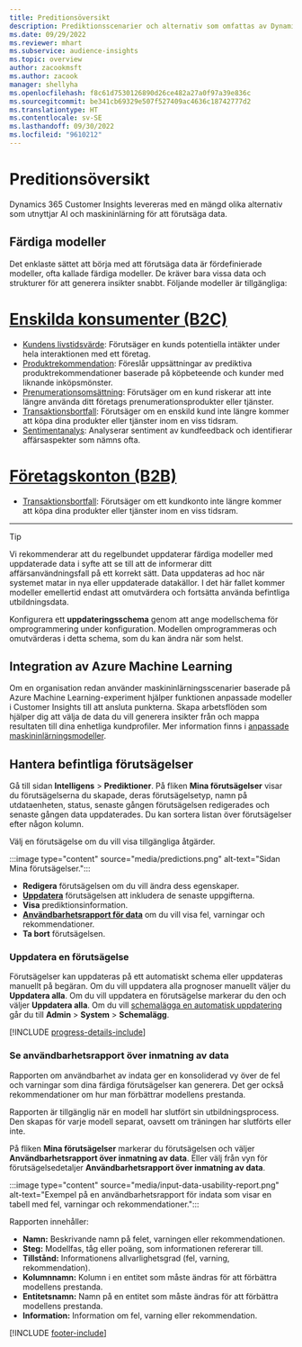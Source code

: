 ```yaml
---
title: Preditionsöversikt
description: Prediktionsscenarier och alternativ som omfattas av Dynamics 365 Customer Insights-programmet.
ms.date: 09/29/2022
ms.reviewer: mhart
ms.subservice: audience-insights
ms.topic: overview
author: zacookmsft
ms.author: zacook
manager: shellyha
ms.openlocfilehash: f8c61d7530126890d26ce482a27a0f97a39e836c
ms.sourcegitcommit: be341cb69329e507f527409ac4636c18742777d2
ms.translationtype: HT
ms.contentlocale: sv-SE
ms.lasthandoff: 09/30/2022
ms.locfileid: "9610212"
---
```

# <a name="predictions-overview"></a>Preditionsöversikt

Dynamics 365 Customer Insights levereras med en mängd olika alternativ som utnyttjar AI och maskininlärning för att förutsäga data.

## <a name="out-of-box-models"></a>Färdiga modeller

Det enklaste sättet att börja med att förutsäga data är fördefinierade modeller, ofta kallade färdiga modeller. De kräver bara vissa data och strukturer för att generera insikter snabbt. Följande modeller är tillgängliga:

# <a name="individual-consumers-b-to-c"></a>[Enskilda konsumenter (B2C)](#tab/b2c)

- [Kundens livstidsvärde](predict-customer-lifetime-value.md): Förutsäger en kunds potentiella intäkter under hela interaktionen med ett företag.
- [Produktrekommendation](predict-product-recommendation.md): Föreslår uppsättningar av prediktiva produktrekommendationer baserade på köpbeteende och kunder med liknande inköpsmönster.
- [Prenumerationsomsättning](predict-subscription-churn.md): Förutsäger om en kund riskerar att inte längre använda ditt företags prenumerationsprodukter eller tjänster.
- [Transaktionsbortfall](predict-transactional-churn.md): Förutsäger om en enskild kund inte längre kommer att köpa dina produkter eller tjänster inom en viss tidsram.
- [Sentimentanalys](sentiment-analysis.md): Analyserar sentiment av kundfeedback och identifierar affärsaspekter som nämns ofta.

# <a name="business-accounts-b-to-b"></a>[Företagskonton (B2B)](#tab/b2b)

- [Transaktionsbortfall](predict-transactional-churn.md): Förutsäger om ett kundkonto inte längre kommer att köpa dina produkter eller tjänster inom en viss tidsram.

---

> [!TIP]
> Vi rekommenderar att du regelbundet uppdaterar färdiga modeller med uppdaterade data i syfte att se till att de informerar ditt affärsanvändningsfall på ett korrekt sätt. Data uppdateras ad hoc när systemet matar in nya eller uppdaterade datakällor. I det här fallet kommer modeller emellertid endast att omutvärdera och fortsätta använda befintliga utbildningsdata.
>
> Konfigurera ett **uppdateringsschema** genom att ange modellschema för omprogrammering under konfiguration. Modellen omprogrammeras och omutvärderas i detta schema, som du kan ändra när som helst.

## <a name="azure-machine-learning-integration"></a>Integration av Azure Machine Learning

Om en organisation redan använder maskininlärningsscenarier baserade på Azure Machine Learning-experiment hjälper funktionen anpassade modeller i Customer Insights till att ansluta punkterna. Skapa arbetsflöden som hjälper dig att välja de data du vill generera insikter från och mappa resultaten till dina enhetliga kundprofiler. Mer information finns i [anpassade maskininlärningsmodeller](custom-models.md).

## <a name="manage-existing-predictions"></a>Hantera befintliga förutsägelser

Gå till sidan **Intelligens** > **Prediktioner**. På fliken **Mina förutsägelser** visar du förutsägelserna du skapade, deras förutsägelsetyp, namn på utdataenheten, status, senaste gången förutsägelsen redigerades och senaste gången data uppdaterades. Du kan sortera listan över förutsägelser efter någon kolumn.

Välj en förutsägelse om du vill visa tillgängliga åtgärder.

:::image type="content" source="media/predictions.png" alt-text="Sidan Mina förutsägelser.":::

- **Redigera** förutsägelsen om du vill ändra dess egenskaper.
- [**Uppdatera**](#refresh-a-prediction) förutsägelsen att inkludera de senaste uppgifterna.
- **Visa** prediktionsinformation.
- [**Användbarhetsrapport för data**](#view-the-input-data-usability-report) om du vill visa fel, varningar och rekommendationer.
- **Ta bort** förutsägelsen.

### <a name="refresh-a-prediction"></a>Uppdatera en förutsägelse

Förutsägelser kan uppdateras på ett automatiskt schema eller uppdateras manuellt på begäran. Om du vill uppdatera alla prognoser manuellt väljer du **Uppdatera alla**. Om du vill uppdatera en förutsägelse markerar du den och väljer **Uppdatera alla**. Om du vill [schemalägga en automatisk uppdatering](schedule-refresh.md) går du till **Admin** > **System** > **Schemalägg**.

[!INCLUDE [progress-details-include](includes/progress-details-pane.md)]

### <a name="view-the-input-data-usability-report"></a>Se användbarhetsrapport över inmatning av data

Rapporten om användbarhet av indata ger en konsoliderad vy över de fel och varningar som dina färdiga förutsägelser kan generera. Det ger också rekommendationer om hur man förbättrar modellens prestanda.

Rapporten är tillgänglig när en modell har slutfört sin utbildningsprocess. Den skapas för varje modell separat, oavsett om träningen har slutförts eller inte.

På fliken **Mina förutsägelser** markerar du förutsägelsen och väljer **Användbarhetsrapport över inmatning av data**. Eller välj från vyn för förutsägelsedetaljer **Användbarhetsrapport över inmatning av data**.

:::image type="content" source="media/input-data-usability-report.png" alt-text="Exempel på en användbarhetsrapport för indata som visar en tabell med fel, varningar och rekommendationer.":::

Rapporten innehåller:

- **Namn:** Beskrivande namn på felet, varningen eller rekommendationen.
- **Steg:** Modellfas, tåg eller poäng, som informationen refererar till.
- **Tillstånd:** Informationens allvarlighetsgrad (fel, varning, rekommendation).
- **Kolumnnamn:** Kolumn i en entitet som måste ändras för att förbättra modellens prestanda.
- **Entitetsnamn:** Namn på en entitet som måste ändras för att förbättra modellens prestanda.
- **Information:** Information om fel, varning eller rekommendation.

[!INCLUDE [footer-include](includes/footer-banner.md)]
